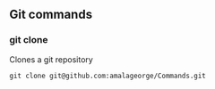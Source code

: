 ## Git commands

### git clone
Clones a git repository

```
git clone git@github.com:amalageorge/Commands.git
```

